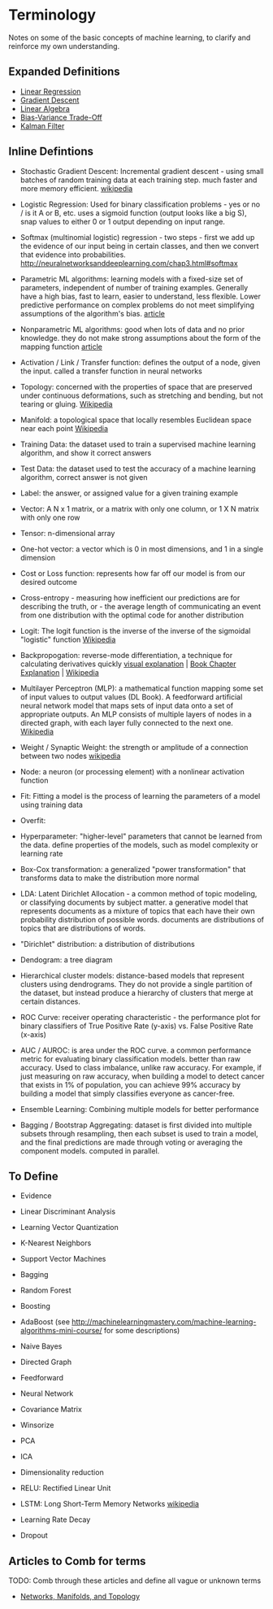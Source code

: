 # Terminology

Notes on some of the basic concepts of machine learning, to clarify and reinforce my own understanding.

## Expanded Definitions

- [Linear Regression](https://github.com/sbecker/machine-learning/blob/master/linear-regression.md)
- [Gradient Descent](https://github.com/sbecker/machine-learning/blob/master/gradient-descent.md)
- [Linear Algebra](https://github.com/sbecker/machine-learning/blob/master/linear-algebra.md)
- [Bias-Variance Trade-Off](https://github.com/sbecker/machine-learning/blob/master/bias-variance-tradeoff.md)
- [Kalman Filter](https://github.com/sbecker/machine-learning/blob/master/kalman-filter.md)

## Inline Defintions

- Stochastic Gradient Descent: Incremental gradient descent - using small batches of random training data at each training step. much faster and more memory efficient. [wikipedia](https://en.wikipedia.org/wiki/Stochastic_gradient_descent)
- Logistic Regression: Used for binary classification problems - yes or no / is it A or B, etc. uses a sigmoid function (output looks like a big S), snap values to either 0 or 1 output depending on input range.
- Softmax (multinomial logistic) regression - two steps - first we add up the evidence of our input being in certain classes, and then we convert that evidence into probabilities. http://neuralnetworksanddeeplearning.com/chap3.html#softmax
- Parametric ML algorithms: learning models with a fixed-size set of parameters, independent of number of training examples. Generally have a high bias, fast to learn, easier to understand, less flexible. Lower predictive performance on complex problems do not meet simplifying assumptions of the algorithm's bias. [article](http://machinelearningmastery.com/parametric-and-nonparametric-machine-learning-algorithms/)
- Nonparametric ML algorithms: good when lots of data and no prior knowledge. they do not make strong assumptions about the form of the mapping function [article](http://machinelearningmastery.com/parametric-and-nonparametric-machine-learning-algorithms/)
- Activation / Link / Transfer function: defines the output of a node, given the input. called a transfer function in neural networks
- Topology: concerned with the properties of space that are preserved under continuous deformations, such as stretching and bending, but not tearing or gluing. [Wikipedia](https://en.wikipedia.org/wiki/Topology)
- Manifold: a topological space that locally resembles Euclidean space near each point [Wikipedia](https://en.wikipedia.org/wiki/Manifold)
- Training Data: the dataset used to train a supervised machine learning algorithm, and show it correct answers
- Test Data: the dataset used to test the accuracy of a machine learning algorithm, correct answer is not given
- Label: the answer, or assigned value for a given training example
- Vector: A N x 1 matrix, or a matrix with only one column, or 1 X N matrix with only one row
- Tensor: n-dimensional array
- One-hot vector: a vector which is 0 in most dimensions, and 1 in a single dimension
- Cost or Loss function: represents how far off our model is from our desired outcome
- Cross-entropy - measuring how inefficient our predictions are for describing the truth, or - the average length of communicating an event from one distribution with the optimal code for another distribution
- Logit: The logit function is the inverse of the inverse of the sigmoidal "logistic" function [Wikipedia](https://en.wikipedia.org/wiki/Logit)
- Backpropogation: reverse-mode differentiation, a technique for calculating derivatives quickly [visual explanation](http://colah.github.io/posts/2015-08-Backprop/) | [Book Chapter Explanation](http://neuralnetworksanddeeplearning.com/chap2.html) | [Wikipedia](https://en.wikipedia.org/wiki/Backpropagation)
- Multilayer Perceptron (MLP): a mathematical function mapping some set of input values to output values (DL Book). A feedforward artificial neural network model that maps sets of input data onto a set of appropriate outputs. An MLP consists of multiple layers of nodes in a directed graph, with each layer fully connected to the next one. [Wikipedia](https://en.wikipedia.org/wiki/Multilayer_perceptron)
- Weight / Synaptic Weight: the strength or amplitude of a connection between two nodes [wikipedia](https://en.wikipedia.org/wiki/Synaptic_weight)
- Node: a neuron (or processing element) with a nonlinear activation function
- Fit: Fitting a model is the process of learning the parameters of a model using training data
- Overfit: 
- Hyperparameter: "higher-level" parameters that cannot be learned from the data. define properties of the models, such as model complexity or learning rate
- Box-Cox transformation: a generalized "power transformation" that transforms data to make the distribution more normal
- LDA: Latent Dirichlet Allocation - a common method of topic modeling, or classifying documents by subject matter. a generative model that represents documents as a mixture of topics that each have their own probability distribution of possible words. documents are distributions of topics that are distributions of words.
- "Dirichlet" distribution: a distribution of distributions

- Dendogram: a tree diagram
- Hierarchical cluster models: distance-based models that represent clusters using dendrograms. They do not provide a single partition of the dataset, but instead produce a hierarchy of clusters that merge at certain distances.

- ROC Curve: receiver operating characteristic - the performance plot for binary classifiers of True Positive Rate (y-axis) vs. False Positive Rate (x-axis)
- AUC / AUROC: is area under the ROC curve. a common performance metric for evaluating binary classification models. better than raw accuracy. Used to class imbalance, unlike raw accuracy. For example, if just measuring on raw accuracy, when building a model to detect cancer that exists in 1% of population, you can achieve 99% accuracy by building a model that simply classifies everyone as cancer-free.

- Ensemble Learning: Combining multiple models for better performance
- Bagging / Bootstrap Aggregating: dataset is first divided into multiple subsets through resampling, then each subset is used to train a model, and the final predictions are made through voting or averaging the component models. computed in parallel.


## To Define

- Evidence

- Linear Discriminant Analysis
- Learning Vector Quantization
- K-Nearest Neighbors
- Support Vector Machines
- Bagging
- Random Forest
- Boosting
- AdaBoost
(see http://machinelearningmastery.com/machine-learning-algorithms-mini-course/ for some descriptions)

- Naive Bayes
- Directed Graph
- Feedforward
- Neural Network
- Covariance Matrix


- Winsorize
- PCA
- ICA

- Dimensionality reduction

- RELU: Rectified Linear Unit
- LSTM: Long Short-Term Memory Networks [wikipedia](https://en.wikipedia.org/wiki/Long_short-term_memory)
- Learning Rate Decay
- Dropout

## Articles to Comb for terms
TODO: Comb through these articles and define all vague or unknown terms
- [Networks, Manifolds, and Topology](http://colah.github.io/posts/2014-03-NN-Manifolds-Topology/)
